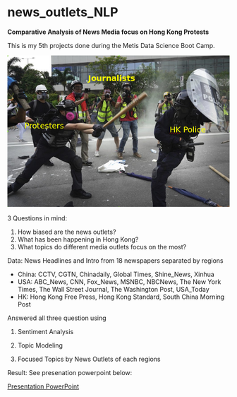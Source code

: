 # news_outlets_NLP
**Comparative Analysis of News Media focus on Hong Kong Protests**

This is my 5th projects done during the Metis Data Science Boot Camp.

![My view of Hong Kong Protest 7/1 to 9/1](https://github.com/bainong007/news_outlets_NLP/blob/master/image/hk_protest.png)


3 Questions in mind:
1) How biased are the news outlets?
2) What has been happening in Hong Kong?
3) What topics do different media outlets focus on the most?


Data: News Headlines and Intro from 18 newspapers separated by regions
- China: CCTV, CGTN, Chinadaily, Global Times, Shine_News, Xinhua
- USA: ABC_News, CNN, Fox_News, MSNBC, NBCNews, The New York Times, The Wall Street Journal, The Washington Post, USA_Today
- HK: Hong Kong Free Press, Hong Kong Standard, South China Morning Post


Answered all three question using

1) Sentiment Analysis

2) Topic Modeling

3) Focused Topics by News Outlets of each regions

Result:
See presenation powerpoint below:

[Presentation PowerPoint](https://github.com/bainong007/news_outlets_NLP/blob/master/presentation/HK_Protest.pptx)
